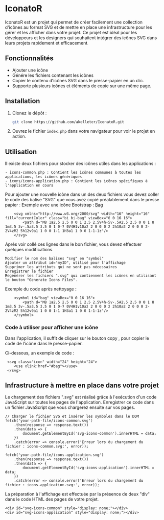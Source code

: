 
# IconatoR

IconatoR est un projet qui permet de créer facilement une collection d'icônes au format SVG et de mettre en place une infrastructure 
pour les gérer et les afficher dans votre projet.
Ce projet est idéal pour les développeurs et les designers qui souhaitent intégrer des icônes SVG dans leurs projets rapidement et efficacement.

## Fonctionnalités

- Ajouter une icône
- Génére les fichiers contenant les icônes
- Copier le contenu d'icônes SVG dans le presse-papier en un clic.
- Supporte plusieurs icônes et éléments de copie sur une même page.

## Installation

1. Clonez le dépôt :
    ```bash
    git clone https://github.com/akelleter/IconatoR.git
    ```

2. Ouvrez le fichier `index.php` dans votre navigateur pour voir le projet en action.

## Utilisation

Il existe deux fichiers pour stocker des icônes utiles dans les applications :

    - icons-common.php : Contient les icônes communes à toutes les applications, les icônes génériques
    - icons/icons-application.php : Contient les icônes spécifiques à l'application en cours

Pour ajouter une nouvelle icône dans un des deux fichiers vous devez coller le code des balise "SVG" que vous avez copié préalablement dans le presse papier :
Exemple avec une icône Bootstrap : [Bag](https://icons.getbootstrap.com/icons/bag/)

```                          
    <svg xmlns="http://www.w3.org/2000/svg" width="16" height="16" fill="currentColor" class="bi bi-bag" viewBox="0 0 16 16">
        <path d="M8 1a2.5 2.5 0 0 1 2.5 2.5V4h-5v-.5A2.5 2.5 0 0 1 8 1m3.5 3v-.5a3.5 3.5 0 1 0-7 0V4H1v10a2 2 0 0 0 2 2h10a2 2 0 0 0 2-2V4zM2 5h12v9a1 1 0 0 1-1 1H3a1 1 0 0 1-1-1z"/>
    </svg>
```

Après voir collé ces lignes dans le bon fichier, vous devez effectuer quelques modifications

    Modifier le nom des balises "svg" en "symbol"
    Ajouter un attribut id="myID", utilisé pour l'affichage
    Supprimer les attributs qui ne sont pas nécessaires
    Enregistrer le fichier
    Regénérer les fichiers ".svg" qui contiennent les icônes en utilisant le bouton "Generate Icons Files".

Exemple du code après nettoyage :
```                           
    <symbol id="bag" viewBox="0 0 16 16">
        <path d="M8 1a2.5 2.5 0 0 1 2.5 2.5V4h-5v-.5A2.5 2.5 0 0 1 8 1m3.5 3v-.5a3.5 3.5 0 1 0-7 0V4H1v10a2 2 0 0 0 2 2h10a2 2 0 0 0 2-2V4zM2 5h12v9a1 1 0 0 1-1 1H3a1 1 0 0 1-1-1z"/>
    </symbol> 
```

### Code à utiliser pour afficher une icône

Dans l'application, il suffit de cliquer sur le bouton copy , pour copier le code de l'icône dans le presse-papier.

Ci-dessous, un exemple de code :

```                           
 <svg class="icon" width="24" height="24">
    <use xlink:href="#bag"></use>
 </svg>
```

## Infrastructure à mettre en place dans votre projet

Le chargement des fichiers ".svg" est réalisé grâce à l'exécution d'un code JavaScript sur toutes les pages de l'application.
Enregistrer ce code dans un fichier JavaScript que vous chargerez ensuite sur vos pages.

```
// Charger le fichier SVG et insérer les symboles dans le DOM
fetch('your-path-file/icons-common.svg')
    .then(response => response.text())
    .then(data => {
        document.getElementById('svg-icons-common').innerHTML = data;
    })
    .catch(error => console.error('Erreur lors du chargement du fichier : icons-common.svg:', error));
    
fetch('your-path-file/icons-application.svg')
    .then(response => response.text())
    .then(data => {
        document.getElementById('svg-icons-application').innerHTML = data;
    })
    .catch(error => console.error('Erreur lors du chargement du fichier : icons-application.svg:', error));
```

La préparation à l'affichage est effectuée par la présence de deux "div" dans le code HTML des pages de votre projet.

```
<div id="svg-icons-common" style="display: none;"></div>
<div id="svg-icons-application" style="display: none;"></div>
```

